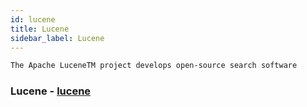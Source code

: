 ```yaml
---
id: lucene
title: Lucene
sidebar_label: Lucene
---
```


```apache
The Apache LuceneTM project develops open-source search software
```
### Lucene - [lucene](https://lucene.apache.org/)
